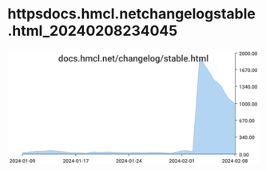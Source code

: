 # httpsdocs.hmcl.netchangelogstable.html_20240208234045
![httpsdocs.hmcl.netchangelogstable.html_20240208234045](/dailyhitssvg/httpsdocs.hmcl.netchangelogstable.html_20240208234045.svg)
